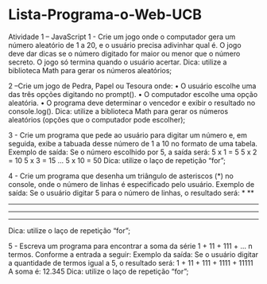 # Lista-Programa-o-Web-UCB

Atividade 1 – JavaScript
1 - Crie um jogo onde o computador gera um número aleatório de 1 a 20, e o usuário
precisa adivinhar qual é. O jogo deve dar dicas se o número digitado for maior ou menor
que o número secreto. O jogo só termina quando o usuário acertar.
Dica: utilize a biblioteca Math para gerar os números aleatórios;

2 –Crie um jogo de Pedra, Papel ou Tesoura onde:
• O usuário escolhe uma das três opções digitando no prompt().
• O computador escolhe uma opção aleatória.
• O programa deve determinar o vencedor e exibir o resultado no console.log().
Dica: utilize a biblioteca Math para gerar os números aleatórios (opções que o
computador pode escolher);

3 - Crie um programa que pede ao usuário para digitar um número e, em seguida, exibe
a tabuada desse número de 1 a 10 no formato de uma tabela.
Exemplo de saída:
Se o número escolhido por 5, a saída será:
5 x 1 = 5
5 x 2 = 10
5 x 3 = 15
...
5 x 10 = 50
Dica: utilize o laço de repetição “for”;

4 - Crie um programa que desenha um triângulo de asteriscos (*) no console, onde o
número de linhas é especificado pelo usuário.
Exemplo de saída:
Se o usuário digitar 5 para o número de linhas, o resultado será:
*
**
***
****
*****
Dica: utilize o laço de repetição “for”;

5 - Escreva um programa para encontrar a soma da série 1 + 11 + 111 + ... n termos.
Conforme a entrada a seguir:
Exemplo da saída:
Se o usuário digitar a quantidade de termos igual a 5, o resultado será:
1 + 11 + 111 + 1111 + 11111
A soma é: 12.345
Dica: utilize o laço de repetição “for”;
